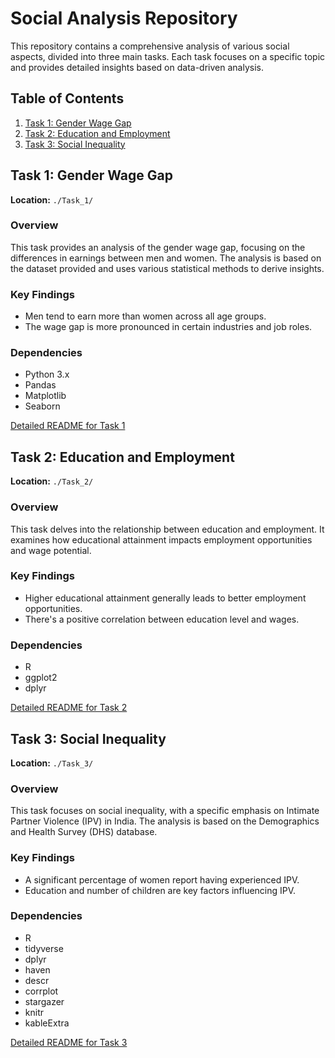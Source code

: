 # Social Analysis Repository

This repository contains a comprehensive analysis of various social aspects, divided into three main tasks. Each task focuses on a specific topic and provides detailed insights based on data-driven analysis.

## Table of Contents

1. [Task 1: Gender Wage Gap](#task-1-gender-wage-gap)
2. [Task 2: Education and Employment](#task-2-education-and-employment)
3. [Task 3: Social Inequality](#task-3-social-inequality)

## Task 1: Gender Wage Gap

**Location:** `./Task_1/`

### Overview

This task provides an analysis of the gender wage gap, focusing on the differences in earnings between men and women. The analysis is based on the dataset provided and uses various statistical methods to derive insights.

### Key Findings

- Men tend to earn more than women across all age groups.
- The wage gap is more pronounced in certain industries and job roles.

### Dependencies

- Python 3.x
- Pandas
- Matplotlib
- Seaborn

[Detailed README for Task 1](./Task_1/README.md)

## Task 2: Education and Employment

**Location:** `./Task_2/`

### Overview

This task delves into the relationship between education and employment. It examines how educational attainment impacts employment opportunities and wage potential.

### Key Findings

- Higher educational attainment generally leads to better employment opportunities.
- There's a positive correlation between education level and wages.

### Dependencies

- R
- ggplot2
- dplyr

[Detailed README for Task 2](./Task_2/README.md)

## Task 3: Social Inequality

**Location:** `./Task_3/`

### Overview

This task focuses on social inequality, with a specific emphasis on Intimate Partner Violence (IPV) in India. The analysis is based on the Demographics and Health Survey (DHS) database.

### Key Findings

- A significant percentage of women report having experienced IPV.
- Education and number of children are key factors influencing IPV.

### Dependencies

- R
- tidyverse
- dplyr
- haven
- descr
- corrplot
- stargazer
- knitr
- kableExtra

[Detailed README for Task 3](./Task_3/README.md)
